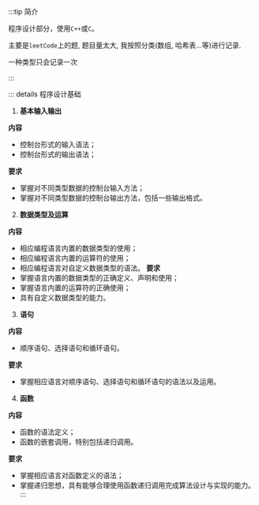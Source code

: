 :::tip 简介

程序设计部分，使用`C++`或`C`。

主要是`leetCode`上的题, 题目量太大, 我按照分类(数组, 哈希表...等)进行记录.

一种类型只会记录一次

:::

::: details 程序设计基础

1. **基本输入输出**

**内容**
- 控制台形式的输入语法；
- 控制台形式的输出语法；

**要求**
- 掌握对不同类型数据的控制台输入方法；
- 掌握对不同类型数据的控制台输出方法，包括一些输出格式。

2. **数据类型及运算**

**内容**
- 相应编程语言内置的数据类型的使用；
- 相应编程语言内置的运算符的使用；
- 相应编程语言对自定义数据类型的语法。
**要求**
- 掌握语言内置的数据类型的正确定义、声明和使用；
- 掌握语言内置的运算符的正确使用；
- 具有自定义数据类型的能力。

3. **语句**

**内容**
- 顺序语句、选择语句和循环语句。

**要求**
- 掌握相应语言对顺序语句、选择语句和循环语句的语法以及运用。

4. **函数**

**内容**
- 函数的语法定义；
- 函数的嵌套调用，特别包括递归调用。

**要求**
- 掌握相应语言对函数定义的语法；
- 掌握递归思想，具有能够合理使用函数递归调用完成算法设计与实现的能力。
:::


